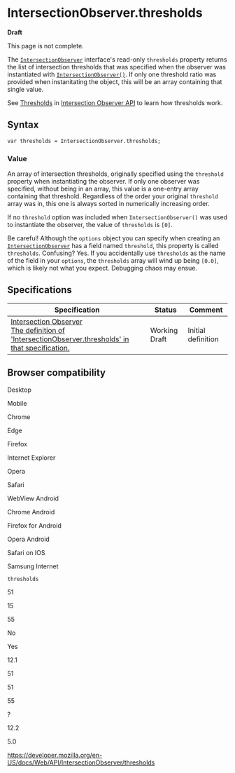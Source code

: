 IntersectionObserver.thresholds
===============================

**Draft**

This page is not complete.

The [`IntersectionObserver`](../intersectionobserver) interface's read-only `thresholds` property returns the list of intersection thresholds that was specified when the observer was instantiated with [`IntersectionObserver()`](intersectionobserver). If only one threshold ratio was provided when instanitating the object, this will be an array containing that single value.

See [Thresholds](../intersection_observer_api#thresholds) in [Intersection Observer API](../intersection_observer_api) to learn how thresholds work.

Syntax
------

    var thresholds = IntersectionObserver.thresholds;

### Value

An array of intersection thresholds, originally specified using the `threshold` property when instantiating the observer. If only one observer was specified, without being in an array, this value is a one-entry array containing that threshold. Regardless of the order your original `threshold` array was in, this one is always sorted in numerically increasing order.

If no `threshold` option was included when `IntersectionObserver()` was used to instantiate the observer, the value of `thresholds` is `[0]`.

Be careful! Although the `options` object you can specify when creating an [`IntersectionObserver`](../intersectionobserver) has a field named <span class="page-not-created">`threshold`</span>, this property is called `thresholds`. Confusing? Yes. If you accidentally use `thresholds` as the name of the field in your `options`, the `thresholds` array will wind up being `[0.0]`, which is likely not what you expect. Debugging chaos may ensue.

Specifications
--------------

<table><thead><tr class="header"><th>Specification</th><th>Status</th><th>Comment</th></tr></thead><tbody><tr class="odd"><td><a href="https://w3c.github.io/IntersectionObserver/#dom-intersectionobserver-thresholds">Intersection Observer<br />
<span class="small">The definition of 'IntersectionObserver.thresholds' in that specification.</span></a></td><td><span class="spec-wd">Working Draft</span></td><td>Initial definition</td></tr></tbody></table>

Browser compatibility
---------------------

Desktop

Mobile

Chrome

Edge

Firefox

Internet Explorer

Opera

Safari

WebView Android

Chrome Android

Firefox for Android

Opera Android

Safari on IOS

Samsung Internet

`thresholds`

51

15

55

No

Yes

12.1

51

51

55

?

12.2

5.0

<a href="https://developer.mozilla.org/en-US/docs/Web/API/IntersectionObserver/thresholds" class="_attribution-link">https://developer.mozilla.org/en-US/docs/Web/API/IntersectionObserver/thresholds</a>
